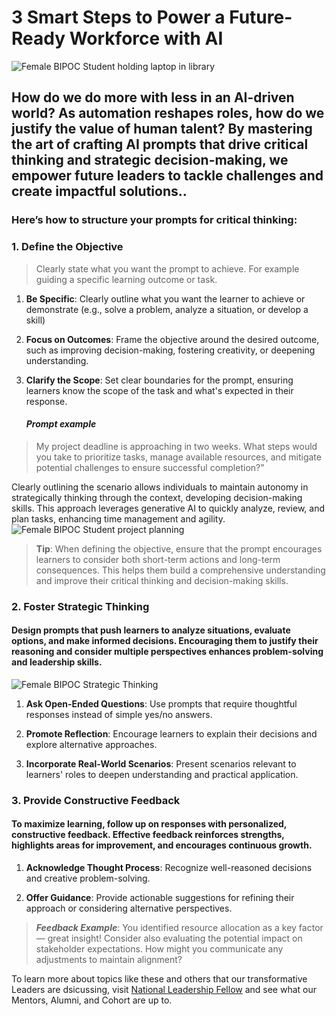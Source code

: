# 3 Smart Steps to Power a Future-Ready Workforce with AI 

![Female BIPOC Student holding laptop in library](https://plus.unsplash.com/premium_photo-1682974406909-4d1949ab75ab?w=1600&auto=format&fit=crop&q=60&ixlib=rb-4.0.3&ixid=M3wxMjA3fDB8MHxzZWFyY2h8MTN8fHNjaG9vbCUyMGNvbGxlZ2UlMjB3b3JrZm9yY2V8ZW58MHx8MHx8fDA%3D)

## How do we do more with less in an AI-driven world? As automation reshapes roles, how do we justify the value of human talent? By mastering the art of crafting AI prompts that drive critical thinking and strategic decision-making, we empower future leaders to tackle challenges and create impactful solutions..

### Here’s how to structure your prompts for critical thinking:

### 1. Define the Objective

 >Clearly state what you want the prompt to achieve. For example guiding a specific learning outcome or task.

 1. **Be Specific**: Clearly outline what you want the learner to achieve or demonstrate (e.g., solve a problem, analyze a situation, or develop a skill)
2. **Focus on Outcomes**: Frame the objective around the desired outcome, such as improving decision-making, fostering creativity, or deepening understanding.

3. **Clarify the Scope**: Set clear boundaries for the prompt, ensuring learners know the scope of the task and what's expected in their response. 

    #### *Prompt example* ####
>My project deadline is approaching in two weeks. What steps would you take to prioritize tasks, manage available resources, and mitigate potential challenges to ensure successful completion?"

Clearly outlining the scenario allows individuals to maintain autonomy in strategically thinking through the context, developing decision-making skills. This approach leverages generative AI to quickly analyze, review, and plan tasks, enhancing time management and agility.
![Female BIPOC Student project planning](https://media.istockphoto.com/id/486843004/photo/business-woman-checking-sticky-notes.jpg?s=612x612&w=0&k=20&c=jFNikU9LhpmvgSizvy6H20Gss_zDIDUjAvH_FoYQjEI=)



>**Tip**: When defining the objective, ensure that the prompt encourages learners to consider both short-term actions and long-term consequences. This helps them build a comprehensive understanding and improve their critical thinking and decision-making skills.

### 2. Foster Strategic Thinking 

#### Design prompts that push learners to analyze situations, evaluate options, and make informed decisions. Encouraging them to justify their reasoning and consider multiple perspectives enhances problem-solving and leadership skills.

![Female BIPOC Strategic Thinking](https://media.istockphoto.com/id/1737229297/photo/female-hand-puts-adhesive-sticky-notes-in-glass-wall-in-office-during-evaluating-business.jpg?s=612x612&w=0&k=20&c=3DCdM9n737k8vOkle4eZnRv_RnWNqrcRpPysi9Qvzw4=)


1. **Ask Open-Ended Questions**: Use prompts that require thoughtful responses instead of simple yes/no answers.

2. **Promote Reflection**: Encourage learners to explain their decisions and explore alternative approaches.

3. **Incorporate Real-World Scenarios**: Present scenarios relevant to learners' roles to deepen understanding and practical application.

### 3. Provide Constructive Feedback 

#### To maximize learning, follow up on responses with personalized, constructive feedback. Effective feedback reinforces strengths, highlights areas for improvement, and encourages continuous growth.


1. **Acknowledge Thought Process**: Recognize well-reasoned decisions and creative problem-solving.

2. **Offer Guidance**: Provide actionable suggestions for refining their approach or considering alternative perspectives.


> ***Feedback Example***:
You identified resource allocation as a key factor — great insight! Consider also evaluating the potential impact on stakeholder expectations. How might you communicate any adjustments to maintain alignment?


To learn more about topics like these and others that our transformative Leaders are dsicussing, visit [National Leadership Fellow](hhttps://plus.unsplash.com/premium_photo-1682284079685-657fb4f33de5?w=1600&auto=format&fit=crop&q=60&ixlib=rb-4.0.3&ixid=M3wxMjA3fDB8MHxzZWFyY2h8NXx8YWklMjBwb3dlcmVkJTIwd29ya2ZvcmNlJTIwcHJvbXB0JTIwY29sbGVnZXxlbnwwfHwwfHx8MA%3D%3D) and see what our Mentors, Alumni, and Cohort are up to.
